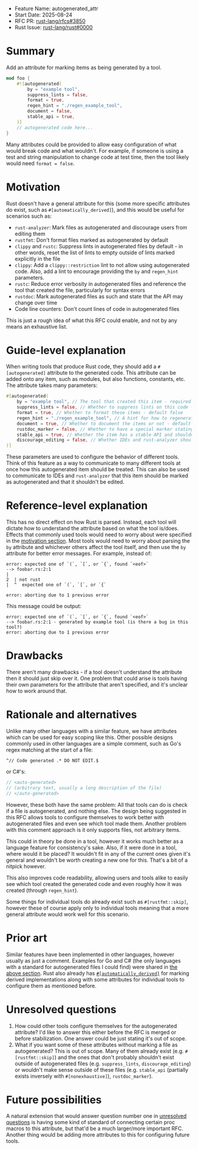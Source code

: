 - Feature Name: autogenerated_attr
- Start Date: 2025-08-24
- RFC PR: [rust-lang/rfcs#3850](https://github.com/rust-lang/rfcs/pull/3850)
- Rust Issue: [rust-lang/rust#0000](https://github.com/rust-lang/rust/issues/0000)

# Summary
[summary]: #summary

Add an attribute for marking items as being generated by a tool.
```rust
mod foo {
	#![autogenerated(
		by = "example tool",
		suppress_lints = false,
		format = true,
		regen_hint = "./regen_example_tool",
		document = false,
		stable_api = true,
	)]
	// autogenerated code here...
}
```
Many attributes could be provided to allow easy configuration of what would break code and what wouldn't. For example, if someone is using a test and string manipulation to change code at test time, then the tool likely would need `format = false`.

# Motivation
[motivation]: #motivation

Rust doesn't have a general attribute for this (some more specific attributes do exist, such as `#[automatically_derived]`), and this would be useful for scenarios such as:
- `rust-analyzer`: Mark files as autogenerated and discourage users from editing them
- `rustfmt`: Don't format files marked as autogenerated by default
- `clippy` and `rustc`: Suppress lints in autogenerated files by default - in other words, reset the list of lints to empty outside of lints marked explicitly in the file
- `clippy`: Add a `clippy::restriction` lint to not allow using autogenerated code. Also, add a lint to encourage providing the `by` and `regen_hint` parameters.
- `rustc`: Reduce error verbosity in autogenerated files and reference the tool that created the file, particularly for syntax errors
- `rustdoc`: Mark autogenerated files as such and state that the API may change over time
- Code line counters: Don't count lines of code in autogenerated files

This is just a rough idea of what this RFC could enable, and not by any means an exhaustive list.

# Guide-level explanation
[guide-level-explanation]: #guide-level-explanation

When writing tools that produce Rust code, they should add a `#[autogenerated]` attribute to the generated code. This attribute can be added onto any item, such as modules, but also functions, constants, etc. The attribute takes many parameters:
```rust
#[autogenerated(
	by = "example tool", // The tool that created this item - required
	suppress_lints = false, // Whether to suppress lints on this code - default true
	format = true, // Whether to format these items - default false
	regen_hint = "./regen_example_tool", // A hint for how to regenerate the item - strongly encouraged to be provided
	document = true, // Whether to document the items or not - default true
	rustdoc_marker = false, // Whether to have a special marker stating that the item is autogenerated
	stable_api = true, // Whether the item has a stable API and shouldn't trigger lints for accessing it or it's subitems - default false
	discourage_editing = false, // Whether IDEs and rust-analyzer should discourage editing this item. Default true.
)]
```

These parameters are used to configure the behavior of different tools. Think of this feature as a way to communicate to many different tools at once how this autogenerated item should be treated. This can also be used to communicate to IDEs and `rust-analyzer` that this item should be marked as autogenerated and that it shouldn't be edited.

# Reference-level explanation
[reference-level-explanation]: #reference-level-explanation

This has no direct effect on how Rust is parsed. Instead, each tool will dictate how to understand the attribute based on what the tool is/does. Effects that commonly used tools would need to worry about were specified in the [motivation section](motivation). Most tools would need to worry about parsing the `by` attribute and whichever others affect the tool itself, and then use the `by` attribute for better error messages. For example, instead of:

```plain
error: expected one of `(`, `[`, or `{`, found `<eof>`  
--> foobar.rs:2:1
|  
2  | not rust
|  ^  expected one of `(`, `[`, or `{`  
  
error: aborting due to 1 previous error
```

This message could be output:

```plain
error: expected one of `(`, `[`, or `{`, found `<eof>`  
--> foobar.rs:2:1 - generated by example tool (is there a bug in this tool?)
error: aborting due to 1 previous error
```

# Drawbacks
[drawbacks]: #drawbacks

There aren't many drawbacks - if a tool doesn't understand the attribute then it should just skip over it. One problem that could arise is tools having their own parameters for the attribute that aren't specified, and it's unclear how to work around that.

# Rationale and alternatives
[rationale-and-alternatives]: #rationale-and-alternatives

Unlike many other languages with a similar feature, we have attributes which can be used for easy scoping like this. Other possible designs commonly used in other languages are a simple comment, such as Go's regex matching at the start of a file:
```regex
^// Code generated .* DO NOT EDIT.$
```
or C#'s:
```csharp
// <auto-generated>
// (arbitrary text, usually a long description of the file)
// </auto-generated>
```
However, these both have the same problem: All that tools can do is check if a file is autogenerated, and nothing else. The design being suggested in this RFC allows tools to configure themselves to work better with autogenerated files and even see which tool made them. Another problem with this comment approach is it only supports files, not arbitrary items.

This could in theory be done in a tool, however it works much better as a language feature for consistency's sake. Also, if it were done in a tool, where would it be placed? It wouldn't fit in any of the current ones given it's general and wouldn't be worth creating a new one for this. That's a bit of a nitpick however.

This also improves code readability, allowing users and tools alike to easily see which tool created the generated code and even roughly how it was created (through `regen_hint`).

Some things for individual tools do already exist such as `#[rustfmt::skip]`, however these of course apply only to individual tools meaning that a more general attribute would work well for this scenario.

# Prior art
[prior-art]: #prior-art

Similar features have been implemented in other languages, however usually as just a comment. Examples for Go and C# (the only languages with a standard for autogenerated files I could find) were shared in [the above section](rationale-and-alternatives). Rust also already has [`#[automatically_derived]`](https://doc.rust-lang.org/reference/attributes/derive.html#the-automatically_derived-attribute) for marking derived implementations along with some attributes for individual tools to configure them as mentioned before.

# Unresolved questions
[unresolved-questions]: #unresolved-questions

1. How could other tools configure themselves for the autogenerated attribute? I'd like to answer this either before the RFC is merged or before stabilization. One answer could be just stating it's out of scope.
2. What if you want some of these attributes without marking a file as autogenerated? This is out of scope. Many of them already exist (e.g. `#[rustfmt::skip]`) and the ones that don't probably shouldn't exist outside of autogenerated files (e.g. `suppress_lints`, `discourage_editing`) or wouldn't make sense outside of these files (e.g. `stable_api` (partially exists inversely with `#[nonexhaustive]`), `rustdoc_marker`).

# Future possibilities
[future-possibilities]: #future-possibilities

A natural extension that would answer question number one in [unresolved questions](unresolved-questions) is having some kind of standard of connecting certain proc macros to this attribute, but that'd be a much larger/more important RFC. Another thing would be adding more attributes to this for configuring future tools.
